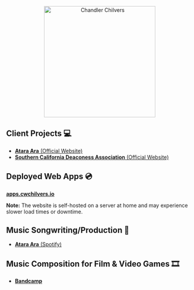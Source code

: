 <div align="center">
    <img width="300px" height="auto" src="https://github.com/cwchilvers/cwchilvers/assets/59628271/cbc17b35-4f66-47bd-ad86-6d70010ac28a" alt="Chandler Chilvers">
</div>

## Client Projects 💻
* [**Atara Ara** (Official Website)](https://atara-ara.com)
* [**Southern California Deaconess Association** (Official Website)](https://socaldeaconess.com)

## Deployed Web Apps 💿
[**apps.cwchilvers.io**](https://apps.cwchilvers.io/)

**Note:** The website is self-hosted on a server at home and may experience slower load times or downtime.

## Music Songwriting/Production 🎵
* [**Atara Ara** (Spotify)](https://open.spotify.com/artist/14OyPLu62THKH6fGLtjowq?si=aTJleoNuSNWcyskdHsbveA)

## Music Composition for Film & Video Games 🎞️
* [**Bandcamp**](https://chandlerchilvers.bandcamp.com/)

